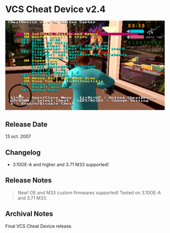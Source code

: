 # VCS Cheat Device v2.4

![1 CD v2.4](<../../../Pictures/VCS CD v2.4.png>)

## Release Date
13 oct. 2007

## Changelog
 - 3.10OE-A and higher and 3.71 M33 supported!

## Release Notes
> New! OE and M33 custom firmwares supported! Tested on 3.10OE-A and 3.71 M33.

## Archival Notes
Final VCS Cheat Device release.